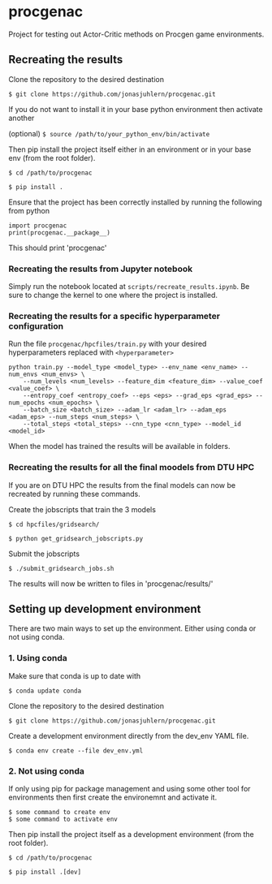# procgenac
Project for testing out Actor-Critic methods on Procgen game environments.

## Recreating the results

Clone the repository to the desired destination

`$ git clone https://github.com/jonasjuhlern/procgenac.git`

If you do not want to install it in your base python environment then activate another

(optional) `$ source /path/to/your_python_env/bin/activate`

Then pip install the project itself either in an environment or in your base env (from the root folder).

`$ cd /path/to/procgenac`

`$ pip install .`

Ensure that the project has been correctly installed by running the following from python

    import procgenac
    print(procgenac.__package__)

This should print 'procgenac' 

### Recreating the results from Jupyter notebook

Simply run the notebook located at `scripts/recreate_results.ipynb`. Be sure to change the kernel to one where the project is installed.

### Recreating the results for a specific hyperparameter configuration

Run the file `procgenac/hpcfiles/train.py` with your desired hyperparameters replaced with `<hyperparameter>`

    python train.py --model_type <model_type> --env_name <env_name> --num_envs <num_envs> \
        --num_levels <num_levels> --feature_dim <feature_dim> --value_coef <value_coef> \
        --entropy_coef <entropy_coef> --eps <eps> --grad_eps <grad_eps> --num_epochs <num_epochs> \
        --batch_size <batch_size> --adam_lr <adam_lr> --adam_eps <adam_eps> --num_steps <num_steps> \
        --total_steps <total_steps> --cnn_type <cnn_type> --model_id <model_id>

When the model has trained the results will be available in folders.

### Recreating the results for all the final moodels from DTU HPC
If you are on DTU HPC the results from the final models can now be recreated by running these commands.

Create the jobscripts that train the 3 models

`$ cd hpcfiles/gridsearch/`

`$ python get_gridsearch_jobscripts.py`

Submit the jobscripts

`$ ./submit_gridsearch_jobs.sh`

The results will now be written to files in 'procgenac/results/'

## Setting up development environment

There are two main ways to set up the environment. Either using conda or not using conda. 

### 1. Using conda

Make sure that conda is up to date with

`$ conda update conda`

Clone the repository to the desired destination

`$ git clone https://github.com/jonasjuhlern/procgenac.git`

Create a development environment directly from the dev_env YAML file.

`$ conda env create --file dev_env.yml`

### 2. Not using conda

If only using pip for package management and using some other tool for environments then first create the environemnt and activate it.

    $ some command to create env
    $ some command to activate env

Then pip install the project itself as a development environment (from the root folder).

`$ cd /path/to/procgenac`

`$ pip install .[dev]`
